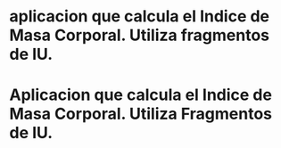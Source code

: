 # aplicacion que calcula el Indice de Masa Corporal. Utiliza fragmentos de IU.
# Aplicacion que calcula el Indice de Masa Corporal. Utiliza Fragmentos de IU.
